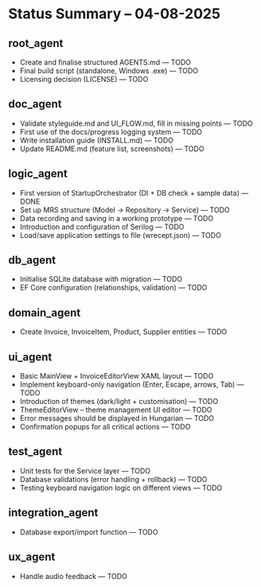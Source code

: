 # Status Summary – 04-08-2025

## root_agent
- Create and finalise structured AGENTS.md — TODO
- Final build script (standalone, Windows .exe) — TODO
- Licensing decision (LICENSE) — TODO

## doc_agent
- Validate styleguide.md and UI_FLOW.md, fill in missing points — TODO
- First use of the docs/progress logging system — TODO
- Write installation guide (INSTALL.md) — TODO
- Update README.md (feature list, screenshots) — TODO

## logic_agent
- First version of StartupOrchestrator (DI + DB check + sample data) — DONE
- Set up MRS structure (Model → Repository → Service) — TODO
- Data recording and saving in a working prototype — TODO
- Introduction and configuration of Serilog — TODO
- Load/save application settings to file (wrecept.json) — TODO

## db_agent
- Initialise SQLite database with migration — TODO
- EF Core configuration (relationships, validation) — TODO

## domain_agent
- Create Invoice, InvoiceItem, Product, Supplier entities — TODO

## ui_agent
- Basic MainView + InvoiceEditorView XAML layout — TODO
- Implement keyboard-only navigation (Enter, Escape, arrows, Tab) — TODO
- Introduction of themes (dark/light + customisation) — TODO
- ThemeEditorView – theme management UI editor — TODO
- Error messages should be displayed in Hungarian — TODO
- Confirmation popups for all critical actions — TODO

## test_agent
- Unit tests for the Service layer — TODO
- Database validations (error handling + rollback) — TODO
- Testing keyboard navigation logic on different views — TODO

## integration_agent
- Database export/import function — TODO

## ux_agent
- Handle audio feedback — TODO
